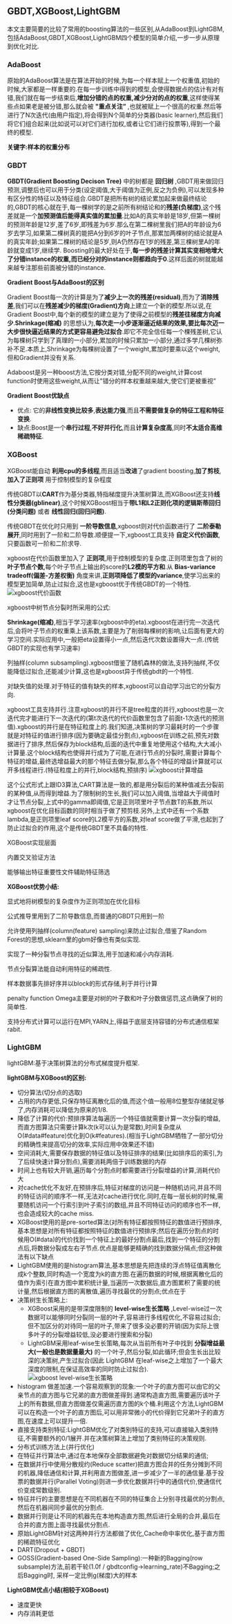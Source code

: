 ## GBDT,XGBoost,LightGBM

本文主要简要的比较了常用的boosting算法的一些区别,从AdaBoost到LightGBM,包括AdaBoost,GBDT,XGBoost,LightGBM四个模型的简单介绍,一步一步从原理到优化对比.

### AdaBoost

原始的AdaBoost算法是在算法开始的时候,为每一个样本赋上一个权重值,初始的时候,大家都是一样重要的.在每一步训练中得到的模型,会使得数据点的估计有对有错,我们就在每一步结束后,**增加分错的点的权重,减少分对的点的权重**,这样使得某些点如果老是被分错,那么就会被 **"重点关注”** ,也就被赋上一个很高的权重.然后等进行了N次迭代(由用户指定),将会得到N个简单的分类器(basic learner),然后我们将它们组合起来(比如说可以对它们进行加权,或者让它们进行投票等),得到一个最终的模型.

**关键字:样本的权重分布**

### GBDT
**GBDT(Gradient Boosting Decison Tree)** 中的树都是 **回归树** ,GBDT用来做回归预测,调整后也可以用于分类(设定阈值,大于阈值为正例,反之为负例),可以发现多种有区分性的特征以及特征组合.GBDT是把所有树的结论累加起来做最终结论的,GBDT的核心就在于,每一棵树学的是之前所有树结论和的**残差(负梯度)**,这个残差就是一个**加预测值后能得真实值的累加量**.比如A的真实年龄是18岁,但第一棵树的预测年龄是12岁,差了6岁,即残差为6岁.那么在第二棵树里我们把A的年龄设为6岁去学习,如果第二棵树真的能把A分到6岁的叶子节点,那累加两棵树的结论就是A的真实年龄;如果第二棵树的结论是5岁,则A仍然存在1岁的残差,第三棵树里A的年龄就变成1岁,继续学. Boosting的最大好处在于,**每一步的残差计算其实变相地增大了分错instance的权重,而已经分对的instance则都趋向于0**.这样后面的树就能越来越专注那些前面被分错的instance.

**Gradient Boost与AdaBoost的区别**

Gradient Boost每一次的计算是为了**减少上一次的残差(residual)**,而为了**消除残差**,我们可以在**残差减少的梯度(Gradient)方向**上建立一个新的模型.所以说,在Gradient Boost中,每个新的模型的建立是为了使得之前模型的**残差往梯度方向减少**.**Shrinkage(缩减)** 的思想认为,**每次走一小步逐渐逼近结果的效果,要比每次迈一大步很快逼近结果的方式更容易避免过拟合**.即它不完全信任每一个棵残差树,它认为每棵树只学到了真理的一小部分,累加的时候只累加一小部分,通过多学几棵树弥补不足.本质上,Shrinkage为每棵树设置了一个weight,累加时要乘以这个weight,但和Gradient并没有关系.

Adaboost是另一种boost方法,它按分类对错,分配不同的weight,计算cost function时使用这些weight,从而让"错分的样本权重越来越大,使它们更被重视”

**Gradient Boost优缺点**
* 优点: 它的**非线性变换比较多**,**表达能力强**,而且**不需要做复杂的特征工程和特征变换**.
* 缺点:Boost是一个**串行过程**,**不好并行化**,而且**计算复杂度高**,同时**不太适合高维稀疏特征**.

### XGBoost

XGBoost能自动 **利用cpu的多线程**,而且适当**改进**了gradient boosting,**加了剪枝**,**加入了正则项** 用于控制模型的复杂程度

传统GBDT以**CART**作为基分类器,特指梯度提升决策树算法,而XGBoost还支持**线性分类器(gblinear)**,这个时候XGBoost相当于**带L1和L2正则化项的逻辑斯蒂回归(分类问题)** 或者 **线性回归(回归问题)**.

传统GBDT在优化时只用到 **一阶导数信息**,xgboost则对代价函数进行了 **二阶泰勒展开**,同时用到了一阶和二阶导数.顺便提一下,xgboost工具支持 **自定义代价函数**,只要函数可一阶和二阶求导.

xgboost在代价函数里加入了 **正则项**,用于控制模型的复杂度.正则项里包含了树的**叶子节点个数**,每个叶子节点上输出的score的**L2模的平方和**.从 **Bias-variance tradeoff(偏差-方差权衡)** 角度来讲,**正则项降低了模型的variance**,使学习出来的模型更加简单,防止过拟合,这也是xgboost优于传统GBDT的一个特性.
![xgboost代价函数](../images/xgboost代价函数.jpg)


xgboost中树节点分裂时所采用的公式:

**Shrinkage(缩减)**,相当于学习速率(xgboost中的eta).xgboost在进行完一次迭代后,会将叶子节点的权重乘上该系数,主要是为了削弱每棵树的影响,让后面有更大的学习空间.实际应用中,一般把eta设置得小一点,然后迭代次数设置得大一点.(传统GBDT的实现也有学习速率)

列抽样(column subsampling).xgboost借鉴了随机森林的做法,支持列抽样,不仅能降低过拟合,还能减少计算,这也是xgboost异于传统gbdt的一个特性.

对缺失值的处理.对于特征的值有缺失的样本,xgboost可以自动学习出它的分裂方向.

xgboost工具支持并行.注意xgboost的并行不是tree粒度的并行,xgboost也是一次迭代完才能进行下一次迭代的(第t次迭代的代价函数里包含了前面t-1次迭代的预测值).xgboost的并行是在特征粒度上的.我们知道,决策树的学习最耗时的一个步骤就是对特征的值进行排序(因为要确定最佳分割点),xgboost在训练之前,预先对数据进行了排序,然后保存为block结构,后面的迭代中重复地使用这个结构,大大减小计算量.这个block结构也使得并行成为了可能,在进行节点的分裂时,需要计算每个特征的增益,最终选增益最大的那个特征去做分裂,那么各个特征的增益计算就可以开多线程进行.(特征粒度上的并行,block结构,预排序)
![xgboost计算增益](../images/xgboost计算增益.jpg)

这个公式形式上跟ID3算法,CART算法是一致的,都是用分裂后的某种值减去分裂前的某种值,从而得到增益.为了限制树的生长,我们可以加入阈值,当增益大于阈值时才让节点分裂,上式中的gamma即阈值,它是正则项里叶子节点数T的系数,所以xgboost在优化目标函数的同时相当于做了预剪枝.另外,上式中还有一个系数lambda,是正则项里leaf score的L2模平方的系数,对leaf score做了平滑,也起到了防止过拟合的作用,这个是传统GBDT里不具备的特性.

XGBoost实现层面

内置交叉验证方法

能够输出特征重要性文件辅助特征筛选

**XGBoost优势小结:**

显式地将树模型的复杂度作为正则项加在优化目标

公式推导里用到了二阶导数信息,而普通的GBDT只用到一阶

允许使用列抽样(column(feature) sampling)来防止过拟合,借鉴了Random Forest的思想,sklearn里的gbm好像也有类似实现.

实现了一种分裂节点寻找的近似算法,用于加速和减小内存消耗.

节点分裂算法能自动利用特征的稀疏性.

样本数据事先排好序并以block的形式存储,利于并行计算

penalty function Omega主要是对树的叶子数和叶子分数做惩罚,这点确保了树的简单性.

支持分布式计算可以运行在MPI,YARN上,得益于底层支持容错的分布式通信框架rabit.

### LightGBM

lightGBM:基于决策树算法的分布式梯度提升框架.

**lightGBM与XGBoost的区别:**
* 切分算法(切分点的选取)
* 占用的内存更低,只保存特征离散化后的值,而这个值一般用8位整型存储就足够了,内存消耗可以降低为原来的1/8.
* 降低了计算的代价:预排序算法每遍历一个特征值就需要计算一次分裂的增益,而直方图算法只需要计算k次(k可以认为是常数),时间复杂度从O(#data#feature)优化到O(k#features).(相当于LightGBM牺牲了一部分切分的精确性来提高切分的效率,实际应用中效果还不错)
* 空间消耗大,需要保存数据的特征值以及特征排序的结果(比如排序后的索引,为了后续快速计算分割点),需要消耗两倍于训练数据的内存
* 时间上也有较大开销,遍历每个分割点时都需要进行分裂增益的计算,消耗代价大
* 对cache优化不友好,在预排序后,特征对梯度的访问是一种随机访问,并且不同的特征访问的顺序不一样,无法对cache进行优化.同时,在每一层长树的时候,需要随机访问一个行索引到叶子索引的数组,并且不同特征访问的顺序也不一样,也会造成较大的cache miss.
* XGBoost使用的是pre-sorted算法(对所有特征都按照特征的数值进行预排序,基本思想是对所有特征都按照特征的数值进行预排序;然后在遍历分割点的时候用O(#data)的代价找到一个特征上的最好分割点最后,找到一个特征的分割点后,将数据分裂成左右子节点.优点是能够更精确的找到数据分隔点;但这种做法有以下缺点
* LightGBM使用的是histogram算法,基本思想是先把连续的浮点特征值离散化成k个整数,同时构造一个宽度为k的直方图.在遍历数据的时候,根据离散化后的值作为索引在直方图中累积统计量,当遍历一次数据后,直方图累积了需要的统计量,然后根据直方图的离散值,遍历寻找最优的分割点;优点在于
* 决策树生长策略上:
  * XGBoost采用的是带深度限制的 **level-wise生长策略** ,Level-wise过一次数据可以能够同时分裂同一层的叶子,容易进行多线程优化,不容易过拟合;但不加区分的对待同一层的叶子,带来了很多没必要的开销(因为实际上很多叶子的分裂增益较低,没必要进行搜索和分裂)
  * LightGBM采用leaf-wise生长策略,每次从当前所有叶子中找到 **分裂增益最大(一般也是数据量最大)** 的一个叶子,然后分裂,如此循环;但会生长出比较深的决策树,产生过拟合(因此 LightGBM 在leaf-wise之上增加了一个最大深度的限制,在保证高效率的同时防止过拟合).
![xgboost level-wise生长策略](../images/xgboost%20level-wise生长策略.jpg)
* histogram 做差加速.一个容易观察到的现象:一个叶子的直方图可以由它的父亲节点的直方图与它兄弟的直方图做差得到.通常构造直方图,需要遍历该叶子上的所有数据,但直方图做差仅需遍历直方图的k个桶.利用这个方法,LightGBM可以在构造一个叶子的直方图后,可以用非常微小的代价得到它兄弟叶子的直方图,在速度上可以提升一倍.
* 直接支持类别特征:LightGBM优化了对类别特征的支持,可以直接输入类别特征,不需要额外的0/1展开.并在决策树算法上增加了类别特征的决策规则.
* 分布式训练方法上(并行优化)
* 在特征并行算法中,通过在本地保存全部数据避免对数据切分结果的通信;
* 在数据并行中使用分散规约(Reduce scatter)把直方图合并的任务分摊到不同的机器,降低通信和计算,并利用直方图做差,进一步减少了一半的通信量.基于投票的数据并行(Parallel Voting)则进一步优化数据并行中的通信代价,使通信代价变成常数级别.
* 特征并行的主要思想是在不同机器在不同的特征集合上分别寻找最优的分割点,然后在机器间同步最优的分割点.
* 数据并行则是让不同的机器先在本地构造直方图,然后进行全局的合并,最后在合并的直方图上面寻找最优分割点.
* 原始LightGBM针对这两种并行方法都做了优化,Cache命中率优化,基于直方图的稀疏特征优化
* DART(Dropout + GBDT)
* GOSS(Gradient-based One-Side Sampling):一种新的Bagging(row subsample)方法,前若干轮(1.0f / gbdtconfig->learning_rate)不Bagging;之后Bagging时, 采样一定比例g(梯度)大的样本

**LightGBM优点小结(相较于XGBoost)**
* 速度更快
* 内存消耗更低